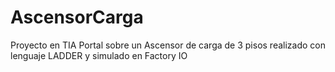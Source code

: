 # AscensorCarga
Proyecto en TIA Portal sobre un Ascensor de carga de 3 pisos realizado con lenguaje LADDER y simulado en Factory IO
